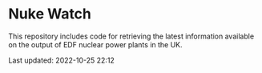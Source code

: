 # Nuke Watch

This repository includes code for retrieving the latest information available on the output of EDF nuclear power plants in the UK.

Last updated: 2022-10-25 22:12